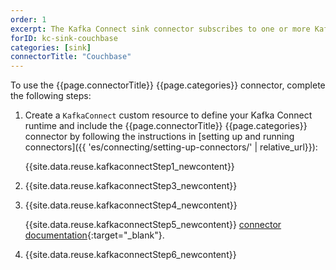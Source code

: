 ```yaml
---
order: 1
excerpt: The Kafka Connect sink connector subscribes to one or more Kafka topics and writes the messages to Couchbase. This plugin also includes the corresponding source connector for Couchbase.
forID: kc-sink-couchbase
categories: [sink]
connectorTitle: "Couchbase"
---
```


To use the {{page.connectorTitle}} {{page.categories}} connector, complete the following steps:

1. Create a `KafkaConnect` custom resource to define your Kafka Connect runtime and include the {{page.connectorTitle}} {{page.categories}} connector by following the instructions in [setting up and running connectors]({{ 'es/connecting/setting-up-connectors/' | relative_url}}):

   {{site.data.reuse.kafkaconnectStep1_newcontent}}
    
2. {{site.data.reuse.kafkaconnectStep3_newcontent}}

3. {{site.data.reuse.kafkaconnectStep4_newcontent}}
   
   {{site.data.reuse.kafkaconnectStep5_newcontent}} [connector documentation](https://github.com/couchbase/kafka-connect-couchbase){:target="_blank"}.     
    
4. {{site.data.reuse.kafkaconnectStep6_newcontent}}
